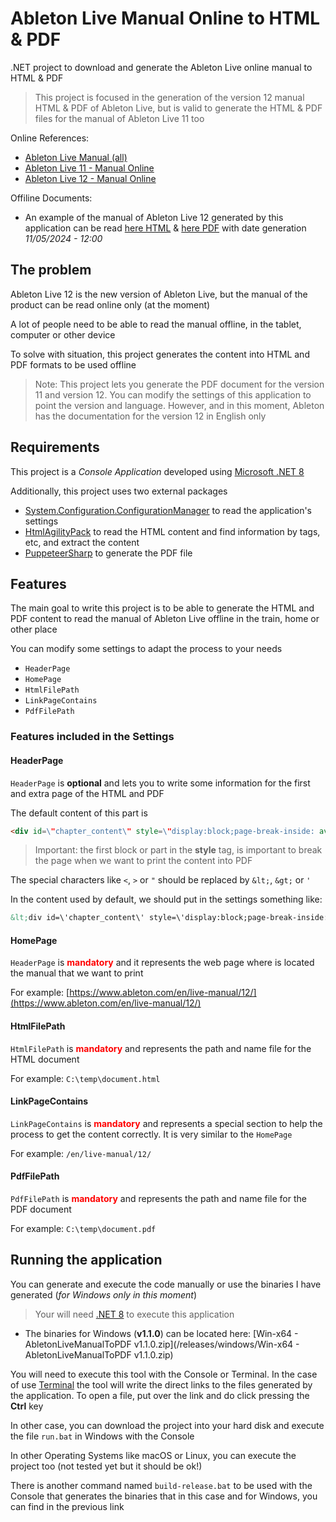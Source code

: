 # Ableton Live Manual Online to HTML & PDF
.NET project to download and generate the Ableton Live online manual to HTML & PDF

> This project is focused in the generation of the version 12 manual HTML & PDF of Ableton Live, but is valid to generate the HTML & PDF files for the manual of Ableton Live 11 too

Online References: 
* [Ableton Live Manual (all)](https://help.ableton.com/hc/en-us/articles/206769450-Live-Manual)
* [Ableton Live 11 - Manual Online](https://www.ableton.com/en/live-manual/11/)
* [Ableton Live 12 - Manual Online](https://www.ableton.com/en/live-manual/12/)

Offiline Documents:
* An example of the manual of Ableton Live 12 generated by this application can be read [here HTML](/docs/Ableton_Live_12-en.html) & [here PDF](/docs/Ableton_Live_12-en.pdf) with date generation *11/05/2024 - 12:00*


## The problem
Ableton Live 12 is the new version of Ableton Live, but the manual of the product can be read online only (at the moment)

A lot of people need to be able to read the manual offline, in the tablet, computer or other device

To solve with situation, this project generates the content into HTML and PDF formats to be used offline

> Note: This project lets you generate the PDF document for the version 11 and version 12. You can modify the settings of this application to point the version and language. However, and in this moment, Ableton has the documentation for the version 12 in English only


## Requirements
This project is a *Console Application* developed using [Microsoft .NET 8](https://dotnet.microsoft.com/en-us/download/dotnet/8.0)

Additionally, this project uses two external packages
* [System.Configuration.ConfigurationManager](https://www.nuget.org/packages/System.Configuration.ConfigurationManager/) to read the application's settings
* [HtmlAgilityPack](https://www.nuget.org/packages/HtmlAgilityPack/) to read the HTML content and find information by tags, etc, and extract the content
* [PuppeteerSharp](https://www.nuget.org/packages/PuppeteerSharp/) to generate the PDF file


## Features
The main goal to write this project is to be able to generate the HTML and PDF content to read the manual of Ableton Live offline in the train, home or other place

You can modify some settings to adapt the process to your needs
- `HeaderPage`
- `HomePage`
- `HtmlFilePath`
- `LinkPageContains`
- `PdfFilePath`

### Features included in the Settings

#### **HeaderPage**
`HeaderPage` is **optional** and lets you to write some information for the first and extra page of the HTML and PDF

The default content of this part is
```HTML
<div id=\"chapter_content\" style=\"display:block;page-break-inside: avoid;page-break-after: avoid;page-break-before: always;\"><h1 data-number=\"0\" id=\"welcome-to-live\">Ableton<br>Reference Manual<br>Version 12</h1><br></div>
```

> Important: the first block or part in the **style** tag, is important to break the page when we want to print the content into PDF

The special characters like `<`, `>` or `"` should be replaced by `&lt;`, `&gt;` or `'`

In the content used by default, we should put in the settings something like:
```HTML
&lt;div id=\'chapter_content\' style=\'display:block;page-break-inside: avoid;page-break-after: avoid;page-break-before: always;\'&gt;&lt;h1 data-number=\'0\' id=\'welcome-to-live\'&gt;Ableton&lt;br&gt;Reference Manual&lt;br&gt;Version 12&lt;/h1&gt;&lt;br&gt;&lt;/div&gt;
```

#### **HomePage**
`HeaderPage` is <span style="color:red">**mandatory**</span> and it represents the web page where is located the manual that we want to print

For example: [https://www.ableton.com/en/live-manual/12/](https://www.ableton.com/en/live-manual/12/)

#### **HtmlFilePath**
`HtmlFilePath` is <span style="color:red">**mandatory**</span> and represents the path and name file for the HTML document

For example: `C:\temp\document.html`

#### **LinkPageContains**
`LinkPageContains` is <span style="color:red">**mandatory**</span> and represents a special section to help the process to get the content correctly. It is very similar to the `HomePage`

For example: `/en/live-manual/12/`

#### **PdfFilePath**
`PdfFilePath` is <span style="color:red">**mandatory**</span> and represents the path and name file for the PDF document

For example: `C:\temp\document.pdf`


## Running the application
You can generate and execute the code manually or use the binaries I have generated (*for Windows only in this moment*)

> Your will need [.NET 8](https://dotnet.microsoft.com/en-us/download/dotnet/8.0) to execute this application

- The binaries for Windows (**v1.1.0**) can be located here: [Win-x64 - AbletonLiveManualToPDF v1.1.0.zip](/releases/windows/Win-x64 - AbletonLiveManualToPDF v1.1.0.zip)

You will need to execute this tool with the Console or Terminal. In the case of use [Terminal](https://apps.microsoft.com/detail/9n0dx20hk701) the tool will write the direct links to the files generated by the application. To open a file, put over the link and do click pressing the **Ctrl** key

In other case, you can download the project into your hard disk and execute the file `run.bat` in Windows with the Console

In other Operating Systems like macOS or Linux, you can execute the project too (not tested yet but it should be ok!)

There is another command named `build-release.bat` to be used with the Console that generates the binaries that in this case and for Windows, you can find in the previous link


